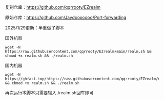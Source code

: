复刻仓库：https://github.com/qqrrooty/EZrealm

原始仓库：https://github.com/Jaydooooooo/Port-forwarding

2025/1/29更新：半重做了脚本

国外机器
```
wget -N https://raw.githubusercontent.com/qqrrooty/EZrealm/main/realm.sh && chmod +x realm.sh && ./realm.sh
```
国内机器
```
wget -N https://ghfast.top/https://raw.githubusercontent.com/qqrrooty/EZrealm/main/CN/realm.sh && chmod +x realm.sh && ./realm.sh
```
再次运行本脚本只需要输入./realm.sh回车即可

